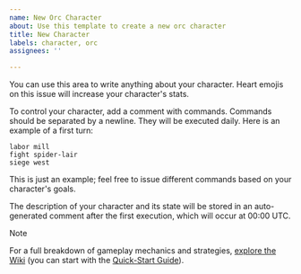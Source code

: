 ```yaml
---
name: New Orc Character
about: Use this template to create a new orc character
title: New Character
labels: character, orc
assignees: ''

---
```


You can use this area to write anything about your character. Heart emojis on this issue will increase your character's stats.

To control your character, add a comment with commands. Commands should be separated by a newline. They will be executed daily. Here is an example of a first turn:

```
labor mill
fight spider-lair
siege west
```

This is just an example; feel free to issue different commands based on your character's goals.

The description of your character and its state will be stored in an auto-generated comment after the first execution, which will occur at 00:00 UTC.

> [!NOTE]
> For a full breakdown of gameplay mechanics and strategies, [explore the Wiki](https://github.com/MikeAmputer/orcs-have-issues/wiki) (you can start with the [Quick-Start Guide](https://github.com/MikeAmputer/orcs-have-issues/wiki/Quick-Start)).
